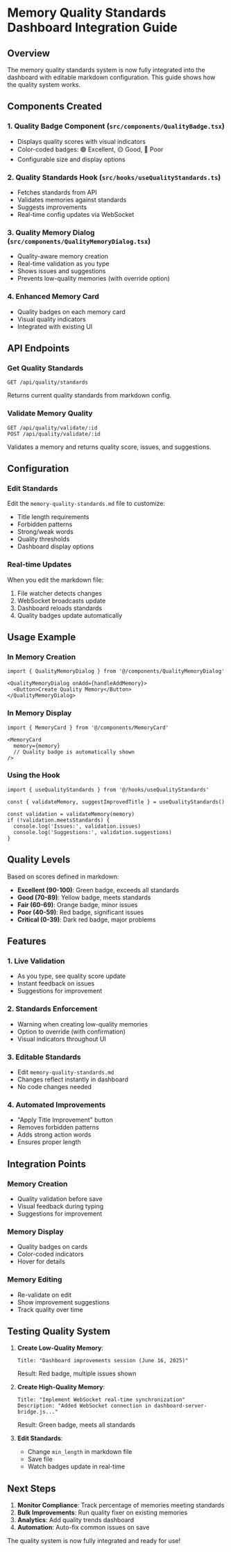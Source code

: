 # Memory Quality Standards Dashboard Integration Guide

## Overview

The memory quality standards system is now fully integrated into the dashboard with editable markdown configuration. This guide shows how the quality system works.

## Components Created

### 1. Quality Badge Component (`src/components/QualityBadge.tsx`)
- Displays quality scores with visual indicators
- Color-coded badges: 🟢 Excellent, 🟡 Good, 🔴 Poor
- Configurable size and display options

### 2. Quality Standards Hook (`src/hooks/useQualityStandards.ts`)
- Fetches standards from API
- Validates memories against standards
- Suggests improvements
- Real-time config updates via WebSocket

### 3. Quality Memory Dialog (`src/components/QualityMemoryDialog.tsx`)
- Quality-aware memory creation
- Real-time validation as you type
- Shows issues and suggestions
- Prevents low-quality memories (with override option)

### 4. Enhanced Memory Card
- Quality badges on each memory card
- Visual quality indicators
- Integrated with existing UI

## API Endpoints

### Get Quality Standards
```
GET /api/quality/standards
```
Returns current quality standards from markdown config.

### Validate Memory Quality
```
GET /api/quality/validate/:id
POST /api/quality/validate/:id
```
Validates a memory and returns quality score, issues, and suggestions.

## Configuration

### Edit Standards
Edit the `memory-quality-standards.md` file to customize:
- Title length requirements
- Forbidden patterns
- Strong/weak words
- Quality thresholds
- Dashboard display options

### Real-time Updates
When you edit the markdown file:
1. File watcher detects changes
2. WebSocket broadcasts update
3. Dashboard reloads standards
4. Quality badges update automatically

## Usage Example

### In Memory Creation
```tsx
import { QualityMemoryDialog } from '@/components/QualityMemoryDialog'

<QualityMemoryDialog onAdd={handleAddMemory}>
  <Button>Create Quality Memory</Button>
</QualityMemoryDialog>
```

### In Memory Display
```tsx
import { MemoryCard } from '@/components/MemoryCard'

<MemoryCard 
  memory={memory}
  // Quality badge is automatically shown
/>
```

### Using the Hook
```tsx
import { useQualityStandards } from '@/hooks/useQualityStandards'

const { validateMemory, suggestImprovedTitle } = useQualityStandards()

const validation = validateMemory(memory)
if (!validation.meetsStandards) {
  console.log('Issues:', validation.issues)
  console.log('Suggestions:', validation.suggestions)
}
```

## Quality Levels

Based on scores defined in markdown:
- **Excellent (90-100)**: Green badge, exceeds all standards
- **Good (70-89)**: Yellow badge, meets standards
- **Fair (60-69)**: Orange badge, minor issues
- **Poor (40-59)**: Red badge, significant issues
- **Critical (0-39)**: Dark red badge, major problems

## Features

### 1. Live Validation
- As you type, see quality score update
- Instant feedback on issues
- Suggestions for improvement

### 2. Standards Enforcement
- Warning when creating low-quality memories
- Option to override (with confirmation)
- Visual indicators throughout UI

### 3. Editable Standards
- Edit `memory-quality-standards.md`
- Changes reflect instantly in dashboard
- No code changes needed

### 4. Automated Improvements
- "Apply Title Improvement" button
- Removes forbidden patterns
- Adds strong action words
- Ensures proper length

## Integration Points

### Memory Creation
- Quality validation before save
- Visual feedback during typing
- Suggestions for improvement

### Memory Display
- Quality badges on cards
- Color-coded indicators
- Hover for details

### Memory Editing
- Re-validate on edit
- Show improvement suggestions
- Track quality over time

## Testing Quality System

1. **Create Low-Quality Memory**:
   ```
   Title: "Dashboard improvements session (June 16, 2025)"
   ```
   Result: Red badge, multiple issues shown

2. **Create High-Quality Memory**:
   ```
   Title: "Implement WebSocket real-time synchronization"
   Description: "Added WebSocket connection in dashboard-server-bridge.js..."
   ```
   Result: Green badge, meets all standards

3. **Edit Standards**:
   - Change `min_length` in markdown file
   - Save file
   - Watch badges update in real-time

## Next Steps

1. **Monitor Compliance**: Track percentage of memories meeting standards
2. **Bulk Improvements**: Run quality fixer on existing memories
3. **Analytics**: Add quality trends dashboard
4. **Automation**: Auto-fix common issues on save

The quality system is now fully integrated and ready for use!